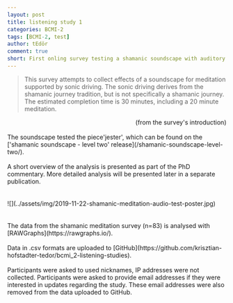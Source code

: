 ```yaml
---
layout: post
title: listening study 1
categories: BCMI-2
tags: [BCMI-2, test]
author: tEdör
comment: true
short: First onling survey testing a shamanic soundscape with auditory entrainment.
---
```

> This survey attempts to collect effects of a soundscape for meditation supported by sonic driving. The sonic driving derives from the shamanic journey tradition, but is not specifically a shamanic journey. The estimated completion time is 30 minutes, including a 20 minute meditation.

<div style="text-align: right"> (from the survey's introduction) </div>
<br>
The soundscape tested the piece'jester', which can be found on the ['shamanic soundscape - level two' release](/shamanic-soundscape-level-two/).
<br>
<br>
A short overview of the analysis is presented as part of the PhD commentary. More detailed analysis will be presented later in a separate publication.
<br>
<br>
<br>
![](../assets/img/2019-11-22-shamanic-meditation-audio-test-poster.jpg)
<br>
<br>
<br>
The data from the shamanic meditation survey (n=83) is analysed with [RAWGraphs](https://rawgraphs.io/).
<br>
<br>
Data in .csv formats are uploaded to [GitHub](https://github.com/krisztian-hofstadter-tedor/bcmi_2-listening-studies). 
<br>
<br>
Participants were asked to used nicknames, IP addresses were not collected. Participants were asked to provide email addresses if they were interested in updates regarding the study. These email addresses were also removed from the data uploaded to GitHub.
